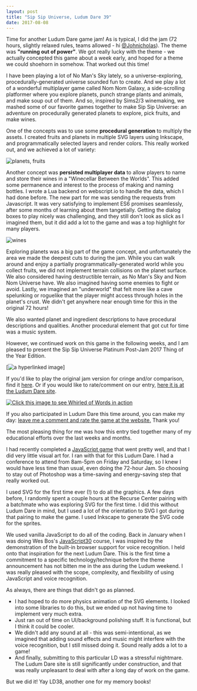 ```yaml
---
layout: post
title: "Sip Sip Universe, Ludum Dare 39"
date: 2017-08-08
---
```


Time for another Ludum Dare game jam! As is typical, I did the jam (72 hours, slightly relaxed rules, teams allowed - hi [@Johnicholas](https://twitter.com/Johnicholas)). The theme was **"running out of power"**. We got really lucky with the theme - we actually concepted this game about a week early, and hoped for a theme we could shoehorn in somehow. That worked out this time!

I have been playing a lot of No Man's Sky lately, so a universe-exploring, procedurally-generated universe sounded fun to create. And we play a lot of a wonderful multiplayer game called Nom Nom Galaxy, a side-scrolling platformer where you explore planets, punch strange plants and animals, and make soup out of them. And so, inspired by Sims2/3 winemaking, we mashed some of our favorite games together to make Sip Sip Universe: an adventure on procedurally generated planets to explore, pick fruits, and make wines.

One of the concepts was to use some **procedural generation** to multiply the assets. I created fruits and planets in multiple SVG layers using Inkscape, and programmatically selected layers and render colors. This really worked out, and we achieved a lot of variety:

![planets, fruits]()

Another concept was **persisted multiplayer data** to allow players to name and store their wines in a "Winecellar Between the Worlds". This added some permanence and interest to the process of making and naming bottles. I wrote a Lua backend on webscript.io to handle the data, which I had done before. The new part for me was sending the requests from Javascript. It was very satisfying to implement ES6 promises seamlessly, after some months of learning about them tangetially. Getting the dialog boxes to play nicely was challenging, and they still don't look as slick as I imagined them, but it did add a lot to the game and was a top highlight for many players.

![wines]()

Exploring planets was a big part of the game concept, and unfortunately the area we made the deepest cuts to during the jam. While you can walk around and enjoy a partially programmatically-generated world while you collect fruits, we did not implement terrain collisions on the planet surface. We also considered having destructible terrain, as No Man's Sky and Nom Nom Universe have. We also imagined having some enemies to fight or avoid. Lastly, we imagined an "underworld" that felt more like a cave spelunking or roguelike that the player might access through holes in the planet's crust. We didn't get anywhere near enough time for this in the original 72 hours!

We also wanted planet and ingredient descriptions to have procedural descriptions and qualities. Another procedural element that got cut for time was a music system.

However, we continued work on this game in the following weeks, and I am pleased to present the Sip Sip Universe Platinum Post-Jam 2017 Thing of the Year Edition.

[![a hyperlinked image]()]

If you'd like to play the original jam version for cringe and/or comparison, find it [here](http://katieamazing.com/games/LD39/index.html). Or if you would like to rate/comment on our entry, [here it is at the Ludum Dare site](https://ldjam.com/events/ludum-dare/39/sip-sip-universe).






[![Click this image to see Whirled of Words in action](/games/LD38/basegame.jpg)](http://katieamazing.com/games/LD38/)

If you also participated in Ludum Dare this time around, you can make my day: [leave me a comment and rate the game at the website.](https://ldjam.com/events/ludum-dare/38/whirled-of-words-1) Thank you!



The most pleasing thing for me was how this entry tied together many of my educational efforts over the last weeks and months.

I had recently completed a [JavaScript game](http://katieamazing.com/blog/2017/02/24/moon-sugar) that went pretty well, and that I did very little visual art for. I ran with that for this Ludum Dare. I had a conference to attend from 8am-5pm on Friday and Saturday, so I knew I would have less time than usual, even doing the 72-hour Jam. So choosing to stay out of Photoshop was a time-saving and energy-saving step that really worked out.

I used SVG for the first time ever (!) to do all the graphics. A few days before, I randomly spent a couple hours at the Recurse Center pairing with a batchmate who was exploring SVG for the first time. I did this without Ludum Dare in mind, but I used a lot of the orientation to SVG I got during that pairing to make the game. I used Inkscape to generate the SVG code for the sprites.

We used vanilla JavaScript to do all of the coding. Back in January when I was doing Wes Bos's [JavaScript30](https://javascript30.com/) course, I was inspired by the demonstration of the built-in browser support for voice recognition. I held onto that inspiration for the next Ludum Dare. This is the first time a commitment to a specific technology/technique before the theme announcement has not bitten me in the ass during the Ludum weekend. I was really pleased with the scope, complexity, and flexibility of using JavaScript and voice recognition.

As always, there are things that didn't go as planned.
  * I had hoped to do more physics animation of the SVG elements. I looked into some libraries to do this, but we ended up not having time to implement very much extra.
  * Just ran out of time on UI/background polishing stuff. It is functional, but I think it could be cooler.
  * We didn't add any sound at all - this was semi-intentional, as we imagined that adding sound effects and music might interfere with the voice recognition, but I still missed doing it. Sound really adds a lot to a game!
  * And finally, submitting to this particular LD was a stressful nightmare. The Ludum Dare site is still significantly under construction, and that was really unpleasant to deal with after a long day of work on the game.

But we did it! Yay LD38, another one for my memory books!
